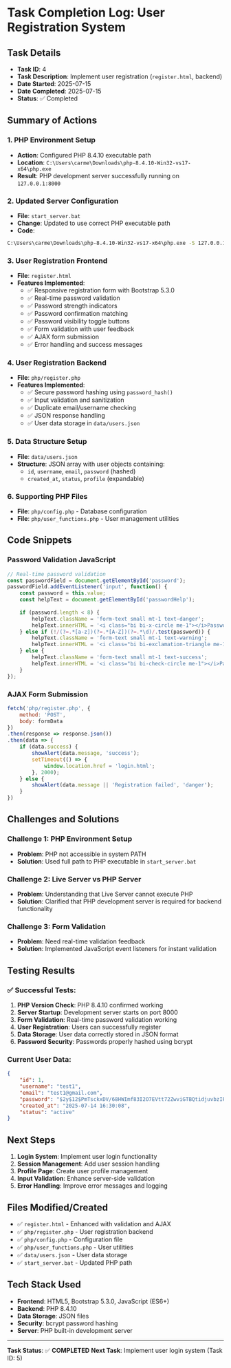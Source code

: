 # Task Completion Log: User Registration System

## Task Details
- **Task ID**: 4
- **Task Description**: Implement user registration (`register.html`, backend)
- **Date Started**: 2025-07-15
- **Date Completed**: 2025-07-15
- **Status**: ✅ Completed

## Summary of Actions

### 1. PHP Environment Setup
- **Action**: Configured PHP 8.4.10 executable path
- **Location**: `C:\Users\carme\Downloads\php-8.4.10-Win32-vs17-x64\php.exe`
- **Result**: PHP development server successfully running on `127.0.0.1:8000`

### 2. Updated Server Configuration
- **File**: `start_server.bat`
- **Change**: Updated to use correct PHP executable path
- **Code**: 
```bat
C:\Users\carme\Downloads\php-8.4.10-Win32-vs17-x64\php.exe -S 127.0.0.1:8000
```

### 3. User Registration Frontend
- **File**: `register.html`
- **Features Implemented**:
  - ✅ Responsive registration form with Bootstrap 5.3.0
  - ✅ Real-time password validation
  - ✅ Password strength indicators
  - ✅ Password confirmation matching
  - ✅ Password visibility toggle buttons
  - ✅ Form validation with user feedback
  - ✅ AJAX form submission
  - ✅ Error handling and success messages

### 4. User Registration Backend
- **File**: `php/register.php`
- **Features Implemented**:
  - ✅ Secure password hashing using `password_hash()`
  - ✅ Input validation and sanitization
  - ✅ Duplicate email/username checking
  - ✅ JSON response handling
  - ✅ User data storage in `data/users.json`

### 5. Data Structure Setup
- **File**: `data/users.json`
- **Structure**: JSON array with user objects containing:
  - `id`, `username`, `email`, `password` (hashed)
  - `created_at`, `status`, `profile` (expandable)

### 6. Supporting PHP Files
- **File**: `php/config.php` - Database configuration
- **File**: `php/user_functions.php` - User management utilities

## Code Snippets

### Password Validation JavaScript
```javascript
// Real-time password validation
const passwordField = document.getElementById('password');
passwordField.addEventListener('input', function() {
    const password = this.value;
    const helpText = document.getElementById('passwordHelp');
    
    if (password.length < 8) {
        helpText.className = 'form-text small mt-1 text-danger';
        helpText.innerHTML = '<i class="bi bi-x-circle me-1"></i>Password must be at least 8 characters long';
    } else if (!/(?=.*[a-z])(?=.*[A-Z])(?=.*\d)/.test(password)) {
        helpText.className = 'form-text small mt-1 text-warning';
        helpText.innerHTML = '<i class="bi bi-exclamation-triangle me-1"></i>Include uppercase, lowercase, and number for stronger security';
    } else {
        helpText.className = 'form-text small mt-1 text-success';
        helpText.innerHTML = '<i class="bi bi-check-circle me-1"></i>Password looks good!';
    }
});
```

### AJAX Form Submission
```javascript
fetch('php/register.php', {
    method: 'POST',
    body: formData
})
.then(response => response.json())
.then(data => {
    if (data.success) {
        showAlert(data.message, 'success');
        setTimeout(() => {
            window.location.href = 'login.html';
        }, 2000);
    } else {
        showAlert(data.message || 'Registration failed', 'danger');
    }
})
```

## Challenges and Solutions

### Challenge 1: PHP Environment Setup
- **Problem**: PHP not accessible in system PATH
- **Solution**: Used full path to PHP executable in `start_server.bat`

### Challenge 2: Live Server vs PHP Server
- **Problem**: Understanding that Live Server cannot execute PHP
- **Solution**: Clarified that PHP development server is required for backend functionality

### Challenge 3: Form Validation
- **Problem**: Need real-time validation feedback
- **Solution**: Implemented JavaScript event listeners for instant validation

## Testing Results

### ✅ Successful Tests:
1. **PHP Version Check**: PHP 8.4.10 confirmed working
2. **Server Startup**: Development server starts on port 8000
3. **Form Validation**: Real-time password validation working
4. **User Registration**: Users can successfully register
5. **Data Storage**: User data correctly stored in JSON format
6. **Password Security**: Passwords properly hashed using bcrypt

### Current User Data:
```json
{
    "id": 1,
    "username": "test1",
    "email": "test1@gmail.com",
    "password": "$2y$12$PmTsckxDV/68HWImf83I2O7EVtt72ZwviGTBQtidjuvbzIPtt9oxC",
    "created_at": "2025-07-14 16:30:08",
    "status": "active"
}
```

## Next Steps

1. **Login System**: Implement user login functionality
2. **Session Management**: Add user session handling
3. **Profile Page**: Create user profile management
4. **Input Validation**: Enhance server-side validation
5. **Error Handling**: Improve error messages and logging

## Files Modified/Created

- ✅ `register.html` - Enhanced with validation and AJAX
- ✅ `php/register.php` - User registration backend
- ✅ `php/config.php` - Configuration file
- ✅ `php/user_functions.php` - User utilities
- ✅ `data/users.json` - User data storage
- ✅ `start_server.bat` - Updated PHP path

## Tech Stack Used

- **Frontend**: HTML5, Bootstrap 5.3.0, JavaScript (ES6+)
- **Backend**: PHP 8.4.10
- **Data Storage**: JSON files
- **Security**: bcrypt password hashing
- **Server**: PHP built-in development server

---

**Task Status**: ✅ **COMPLETED**
**Next Task**: Implement user login system (Task ID: 5)
